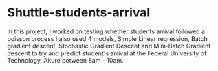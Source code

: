 # Shuttle-students-arrival

In this project, I worked on testing whether students arrival followed a poisson process
I also used 4 models, Simple Linear regression, Batch gradient descent, Stochastic Gradient Descent and Mini-Batch Gradient descent to try and predict student's arrival at the Federal University of Technology, Akure between 8am - 10am.
